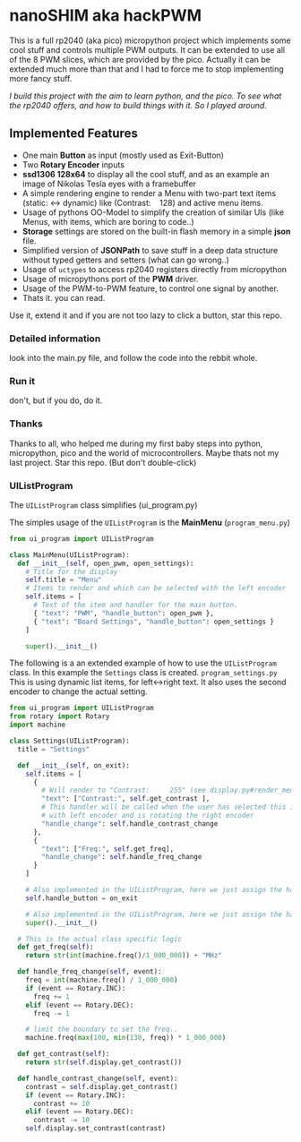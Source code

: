 # nanoSHIM aka hackPWM

This is a full rp2040 (aka pico) micropython project which implements some cool stuff and controls multiple PWM outputs. It can be extended to use all of the 8 PWM slices, which are provided by the pico. Actually it can be extended much more than that and I had to force me to stop implementing more fancy stuff.

_I build this project with the aim to learn python, and the pico. To see what the rp2040 offers, and how to build things with it. So I played around._

## Implemented Features

- One main **Button** as input (mostly used as Exit-Button)
- Two **Rotary Encoder** inputs
- **ssd1306 128x64** to display all the cool stuff, and as an example an image of Nikolas Tesla eyes with a framebuffer
- A simple rendering engine to render a Menu with two-part text items (static: <-> dynamic) like (Contrast:&nbsp;&nbsp;&nbsp;&nbsp;128) and active menu items.
- Usage of pythons OO-Model to simplify the creation of similar UIs (like Menus, with items, which are boring to code..)
- **Storage** settings are stored on the built-in flash memory in a simple **json** file.
- Simplified version of **JSONPath** to save stuff in a deep data structure without typed getters and setters (what can go wrong..)
- Usage of `uctypes` to access rp2040 registers directly from micropython
- Usage of micropythons port of the **PWM** driver.
- Usage of the PWM-to-PWM feature, to control one signal by another.
- Thats it. you can read.

Use it, extend it and if you are not too lazy to click a button, star this repo.

### Detailed information

look into the main.py file, and follow the code into the rebbit whole.

### Run it

don't, but if you do, do it.

### Thanks

Thanks to all, who helped me during my first baby steps into python, micropython, pico and the world of microcontrollers. Maybe thats not my last project. Star this repo. (But don't double-click)

### UIListProgram

The `UIListProgram` class simplifies (ui_program.py)

The simples usage of the `UIListProgram` is the **MainMenu** (`program_menu.py`)

```py
from ui_program import UIListProgram

class MainMenu(UIListProgram):
  def __init__(self, open_pwm, open_settings):
    # Title for the display
    self.title = "Menu"
    # Items to render and which can be selected with the left encoder
    self.items = [
      # Text of the item and handler for the main button.
      { "text": "PWM", "handle_button": open_pwm },
      { "text": "Board Settings", "handle_button": open_settings }
    ]

    super().__init__()

```

The following is a an extended example of how to use the `UIListProgram` class. In this example the `Settings` class is created. `program_settings.py`
This is using dynamic list items, for left<->right text.
It also uses the second encoder to change the actual setting.

```py
from ui_program import UIListProgram
from rotary import Rotary
import machine

class Settings(UIListProgram):
  title = "Settings"

  def __init__(self, on_exit):
    self.items = [
      {
        # Will render to "Contrast:     255" (see display.py#render_menu)
        "text": ["Contrast:", self.get_contrast ],
        # This handler will be called when the user has selected this item
        # with left encoder and is rotating the right encoder
        "handle_change": self.handle_contrast_change
      },
      {
        "text": ["Freq:", self.get_freq],
        "handle_change": self.handle_freq_change
      }
    ]

    # Also implemented in the UIListProgram, here we just assign the handler.
    self.handle_button = on_exit

    # Also implemented in the UIListProgram, here we just assign the handler.
    super().__init__()

  # This is the actual class specific logic
  def get_freq(self):
    return str(int(machine.freq()/1_000_000)) + "MHz"

  def handle_freq_change(self, event):
    freq = int(machine.freq() / 1_000_000)
    if (event == Rotary.INC):
      freq += 1
    elif (event == Rotary.DEC):
      freq -= 1

    # limit the boundary to set the freq..
    machine.freq(max(100, min(130, freq)) * 1_000_000)

  def get_contrast(self):
    return str(self.display.get_contrast())

  def handle_contrast_change(self, event):
    contrast = self.display.get_contrast()
    if (event == Rotary.INC):
      contrast += 10
    elif (event == Rotary.DEC):
      contrast -= 10
    self.display.set_contrast(contrast)
```
